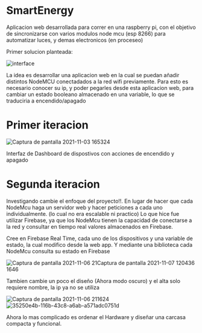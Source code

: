 # SmartEnergy


Aplicacion web desarrollada para correr en una raspberry pi, con el objetivo de sincronizarse con varios modulos node mcu (esp 8266) para automatizar luces, y demas electronicos (en proceseo)

Primer solucion planteada:

![interface](https://user-images.githubusercontent.com/44885834/140168911-a87ab4bd-7316-428d-bc81-931f6ccac5fc.jpg)

La idea es desarrollar una aplicacion web en la cual se puedan añadir distintos NodeMCU conectadados a la red wifi previamente.
Para esto es necesario conocer su ip, y poder pegarles desde esta aplicacion web, para cambiar un estado booleano almacenado en una variable, lo que se traduciria a encendido/apagado

# Primer iteracion

![Captura de pantalla 2021-11-03 165324](https://user-images.githubusercontent.com/44885834/140182994-d53f3e0a-61c1-41a4-b901-1e27abfc9883.jpg)

Interfaz de Dashboard de dispostivos con acciones de encendido y apagado


# Segunda iteracion
Investigando cambie el enfoque del proyecto!!.
En lugar de hacer que cada NodeMcu haga un servidor web y hacer peticiones a cada uno individualmente. (lo cual no era escalable ni practico)
Lo que hice fue utilizar Firebase, ya que los NodeMcu tienen la capacidad de conectarse a la red y consultar en tiempo real valores almacenados en Firebase.

Cree en Firebase Real Time, cada uno de los dispositivos y una variable de estado, la cual modifico desde la web app.
Y mediante una biblioteca cada NodeMcu consulta su estado en Firebase

![Captura de pantalla 2021-11-06 21![Captura de pantalla 2021-11-07 120436](https://user-images.githubusercontent.com/44885834/140650560-1546cb29-d064-414c-8e3e-0fc40b87f644.jpg)
1646](https://user-images.githubusercontent.com/44885834/140627759-92f48fc4-9fe6-41f7-b3ad-4242c9844452.jpg)

Tambien cambie un poco el diseño (Ahora modo oscuro) y el alta solo requiere nombre, la ip ya no se utiliza

![Captura de pantalla 2021-11-06 211624](https://user-images.githubusercontent.com/44885834/140627766-49fd11cb-6c71-4012-ba4b-1fd5bb1342f4.jpg)
![35250e4b-116b-43c8-a6ab-a571adc0751d](https://user-images.githubusercontent.com/44885834/140627770-0b84779f-8478-44ac-97d3-43c58c529529.jpg)

Ahora lo mas complicado es ordenar el Hardware y diseñar una carcasa compacta y funcional.
